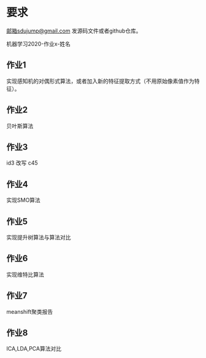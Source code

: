 # 要求
邮箱sdujump@gmail.com
发源码文件或者github仓库。

机器学习2020-作业x-姓名

## 作业1
实现感知机的对偶形式算法，或者加入新的特征提取方式（不用原始像素值作为特征）。
## 作业2
贝叶斯算法
## 作业3
id3 改写 c45
## 作业4
实现SMO算法
## 作业5
实现提升树算法与算法对比
## 作业6
实现维特比算法
## 作业7
meanshift聚类报告
## 作业8
ICA,LDA,PCA算法对比
